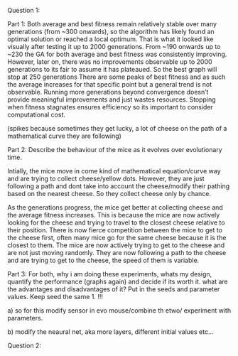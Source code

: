 Question 1:

Part 1:
Both average and best fitness remain relatively stable over many generations (from ~300 onwards), so the algorithm has likely found an optimal solution or reached a local optimum.
That is what it looked like visually after testing it up to 2000 generations.
From ~190 onwards up to ~230 the GA for both average and best fitness was consistently improving. However, later on, there was no improvements observable up to 2000 generations to its fair to assume it has plateaued.
So the best graph will stop at 250 generations
There are some peaks of best fitness and as such the average increases for that specific point but a general trend is not observable.
Running more generations beyond convergence doesn’t provide meaningful improvements and just wastes resources.
Stopping when fitness stagnates ensures efficiency so its important to consider computational cost.

(spikes because sometimes they get lucky, a lot of cheese on the path of a mathematical curve they are following)

Part 2: Describe the behaviour of the mice as it evolves over evolutionary time.

Intially, the mice move in come kind of mathematical equation/curve way and are trying to collect cheese/yellow dots. However, they are just following a path and dont take into account the cheese/modify their pathing based on the nearest cheese. So they collect cheese only by chance.

As the generations progress, the mice get better at collecting cheese and the average fitness increases. This is because the mice are now actively looking for the cheese and trying to travel to the closest cheese relative to their position. There is now fierce competition between the mice to get to the cheese first, often many mice go for the same cheese because it is the closest to them.
The mice are now actively trying to get to the cheese and are not just moving randomly. They are now following a path to the cheese and are trying to get to the cheese, the speed of them is variable.

Part 3:
For both, why i am doing these experiments, whats my design, quantify the performance (graphs again) and decide if its worth it. what are the advantages and disadvantages of it? 
Put in the seeds and parameter values.
Keep seed the same 1. !!!


a) so for this modify sensor in evo mouse/combine th etwo/ experiment with parameters.



b) modify the neaural net, aka more layers, different initial values etc...




Question 2: